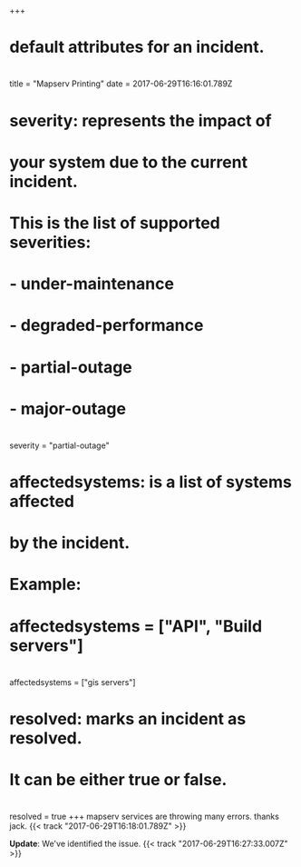+++
# default attributes for an incident.
#
title = "Mapserv Printing"
date = 2017-06-29T16:16:01.789Z

# severity: represents the impact of
# your system due to the current incident.
# This is the list of supported severities:
#
# - under-maintenance
# - degraded-performance
# - partial-outage
# - major-outage
#
severity = "partial-outage"

# affectedsystems: is a list of systems affected
# by the incident.
# Example:
# affectedsystems = ["API", "Build servers"]
#
affectedsystems = ["gis servers"]

# resolved: marks an incident as resolved.
# It can be either true or false.
#
resolved = true
+++
mapserv services are throwing many errors. thanks jack. {{< track "2017-06-29T16:18:01.789Z" >}}

**Update**: We've identified the issue. {{< track "2017-06-29T16:27:33.007Z" >}}
